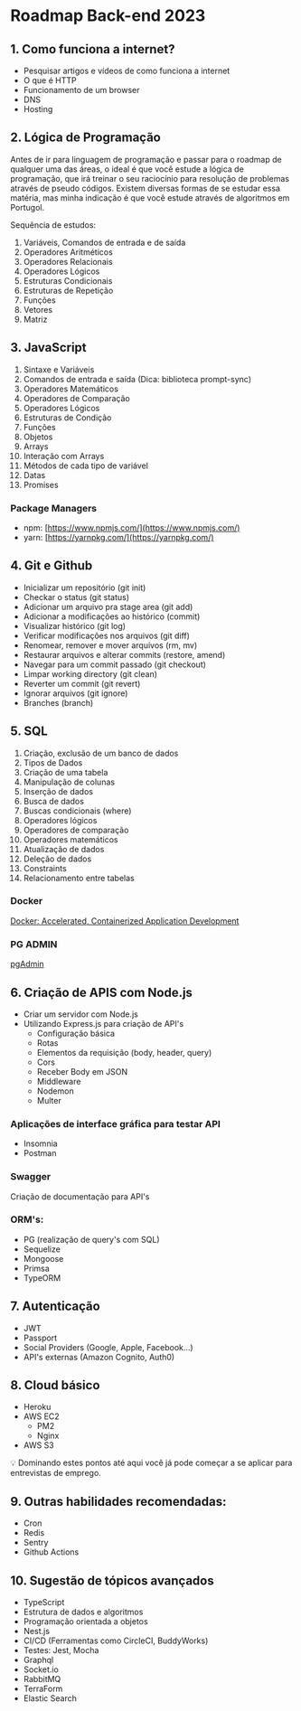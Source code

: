 # Roadmap Back-end 2023

## 1. Como funciona a internet?
- Pesquisar artigos e vídeos de como funciona a internet
- O que é HTTP
- Funcionamento de um browser
- DNS
- Hosting

## 2. Lógica de Programação

Antes de ir para linguagem de programação e passar para o roadmap de qualquer uma das áreas, o ideal é que você estude a lógica de programação, que irá treinar o seu raciocínio para resolução de problemas através de pseudo códigos. Existem diversas formas de se estudar essa matéria, mas minha indicação é  que você estude através de algoritmos em Portugol.

[](https://portugol-webstudio.cubos.io/)

Sequência de estudos:

1. Variáveis, Comandos de entrada e de saída
2. Operadores Aritméticos
3. Operadores Relacionais
4. Operadores Lógicos
5. Estruturas Condicionais
6. Estruturas de Repetição
7. Funções
8. Vetores
9. Matriz

## 3. JavaScript

1. Sintaxe e Variáveis
2. Comandos de entrada e saída (Dica: biblioteca prompt-sync)
3. Operadores Matemáticos
4. Operadores de Comparação
5. Operadores Lógicos
6. Estruturas de Condição
7. Funções
8. Objetos
9. Arrays
10. Interação com Arrays
11. Métodos de cada tipo de variável
12. Datas
13. Promises

### Package Managers

- npm: [https://www.npmjs.com/](https://www.npmjs.com/)
- yarn: [https://yarnpkg.com/](https://yarnpkg.com/)


## 4. Git e Github

- Inicializar um repositório (git init)
- Checkar o status (git status)
- Adicionar um arquivo pra stage area (git add)
- Adicionar a modificações ao histórico (commit)
- Visualizar histórico (git log)
- Verificar modificações nos arquivos (git diff)
- Renomear, remover e mover arquivos (rm, mv)
- Restaurar arquivos e alterar commits (restore, amend)
- Navegar para um commit passado (git checkout)
- Limpar working directory (git clean)
- Reverter um commit (git revert)
- Ignorar arquivos (git ignore)
- Branches (branch)


## 5. SQL


1. Criação, exclusão de um banco de dados 
2. Tipos de Dados
3. Criação de uma tabela  
4. Manipulação de colunas
5. Inserção de dados
6. Busca de dados
7. Buscas condicionais (where)
8. Operadores lógicos
9. Operadores de comparação
10. Operadores matemáticos
11. Atualização de dados
12. Deleção de dados
13. Constraints
14. Relacionamento entre tabelas

### Docker


[Docker: Accelerated, Containerized Application Development](https://www.docker.com/)

### PG ADMIN

[pgAdmin](https://www.pgadmin.org/)



## 6. Criação de APIS com Node.js

- Criar um servidor com Node.js
- Utilizando Express.js para criação de API's
    - Configuração básica
    - Rotas
    - Elementos da requisição (body, header, query)
    - Cors
    - Receber Body em JSON
    - Middleware
    - Nodemon
    - Multer

### Aplicações de interface gráfica para testar API
- Insomnia
- Postman

### Swagger
Criação de documentação para API's

### ORM's:

- PG (realização de query's com SQL)
- Sequelize
- Mongoose
- Primsa
- TypeORM

## 7. Autenticação

- JWT
- Passport
- Social Providers (Google, Apple, Facebook…)
- API's externas (Amazon Cognito, Auth0)

## 8. Cloud básico

- Heroku 
- AWS EC2 
    - PM2
    - Nginx
- AWS S3 

<aside>
💡 Dominando estes pontos até aqui você já pode começar a se aplicar para entrevistas de emprego.
</aside>

## 9. Outras habilidades recomendadas:

- Cron 
- Redis
- Sentry
- Github Actions

## 10. Sugestão de tópicos avançados

- TypeScript
- Estrutura de dados e algoritmos
- Programação orientada a objetos
- Nest.js
- CI/CD (Ferramentas como CircleCI, BuddyWorks)
- Testes: Jest, Mocha
- Graphql
- Socket.io
- RabbitMQ
- TerraForm
- Elastic Search
